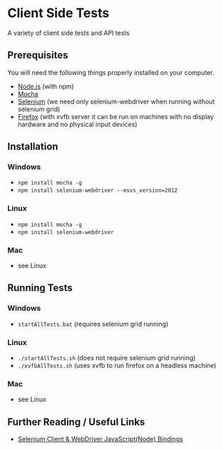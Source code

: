 # Client Side Tests
A variety of client side tests and API tests

## Prerequisites
You will need the following things properly installed on your computer.
* [Node.js](http://nodejs.org/) (with npm)
* [Mocha](http://mochajs.org/)
* [Selenium](http://www.seleniumhq.org/) (we need only selenium-webdriver when running without selenium grid)
* [Firefox](https://www.mozilla.org/) (with xvfb server it can be run on machines with no display hardware and no physical input devices)

## Installation
### Windows
* `npm install mocha -g`
* `npm install selenium-webdriver --msvs_version=2012`

### Linux
* `npm install mocha -g`
* `npm install selenium-webdriver`

### Mac
* see Linux

## Running Tests
### Windows
* `startAllTests.bat` (requires selenium grid running)

### Linux
* `./startAllTests.sh` (does not require selenium grid running)
* `./xvfbAllTests.sh` (uses xvfb to run firefox on a headless machine)

### Mac
* see Linux

## Further Reading / Useful Links
* [Selenium Client & WebDriver JavaScript(Node) Bindings](http://seleniumhq.github.io/selenium/docs/api/javascript/index.html)
